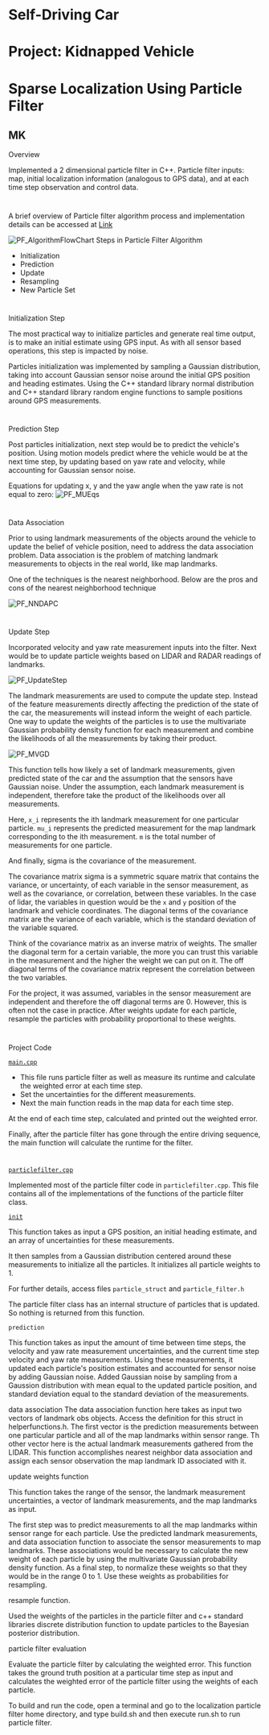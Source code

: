 # **Self-Driving Car**
# **Project: Kidnapped Vehicle**
# **Sparse Localization Using Particle Filter**

## MK

Overview

Implemented a 2 dimensional particle filter in C++. Particle filter inputs: map, initial localization information (analogous to GPS data), and at each time step observation and control data.

#

[//]: # (Image References)

[image1]: ./Writeup_IV/PF_AlgorithmFlowChart.png "PF_AlgorithmFlowChart"
[image2]: ./Writeup_IV/PF_Initialization.png "PF_Initialization"
[image3]: ./Writeup_IV/PF_MUEqs.png "PF_MUEqs"
[image4]: ./Writeup_IV/PF_NNDAPC.png "PF_NNDAPC"
[image5]: ./Writeup_IV/PF_UpdateStep.png "PF_UpdateStep"
[image6]: ./Writeup_IV/PF_MVGD.png "PF_MVGD"

#
A brief overview of Particle filter algorithm process and implementation details can be accessed at [Link](./PFA.md)

![][image1]
Steps in Particle Filter Algorithm
- Initialization
- Prediction
- Update
- Resampling
- New Particle Set

#
Initialization Step

The most practical way to initialize particles and generate real time output, is to make an initial estimate using GPS input. As with all sensor based operations, this step is impacted by noise.

Particles initialization was implemented by sampling a Gaussian distribution, taking into account Gaussian sensor noise around the initial GPS position and heading estimates. Using the C++ standard library normal distribution and C++ standard library random engine functions to sample positions around GPS measurements.

#
Prediction Step

Post particles initialization, next step would be to predict the vehicle's position. Using motion models predict where the vehicle would be at the next time step, by updating based on yaw rate and velocity, while accounting for Gaussian sensor noise.

Equations for updating x, y and the yaw angle when the yaw rate is not equal to zero:
![][image3]

#
Data Association

Prior to using landmark measurements of the objects around the vehicle to update the belief of vehicle position, need to address the data association problem. Data association is the problem of matching landmark measurements to objects in the real world, like map landmarks.

One of the techniques is the nearest neighborhood. Below are the pros and cons of the nearest neighborhood technique

![][image4]

#
Update Step

Incorporated velocity and yaw rate measurement inputs into the filter. Next would be to update particle weights based on LIDAR and RADAR readings of landmarks.

![][image5]

The landmark measurements are used to compute the update step. Instead of the feature measurements directly affecting the prediction of the state of the car, the measurements will instead inform the weight of each particle. One way to update the weights of the particles is to use the multivariate Gaussian probability density function for each measurement and combine the likelihoods of all the measurements by taking their product.

![][image6]

This function tells how likely a set of landmark measurements, given predicted state of the car and the assumption that the sensors have Gaussian noise. Under the assumption, each landmark measurement is independent, therefore take the product of the likelihoods over all measurements.

Here, `x_i` represents the ith landmark measurement for one particular particle. `mu_i` represents the predicted measurement for the map landmark corresponding to the ith measurement. `m` is the total number of measurements for one particle.

And finally, sigma is the covariance of the measurement.

The covariance matrix sigma is a symmetric square matrix that contains the variance, or uncertainty, of each variable in the sensor measurement, as well as the covariance, or correlation, between these variables. In the case of lidar, the variables in question would be the `x` and `y` position of the landmark and vehicle coordinates. The diagonal terms of the covariance matrix are the variance of each variable, which is the standard deviation of the variable squared.

Think of the covariance matrix as an inverse matrix of weights. The smaller the diagonal term for a certain variable, the more you can trust this variable in the measurement and the higher the weight we can put on it. The off diagonal terms of the covariance matrix represent the correlation between the two variables.

For the project, it was assumed, variables in the sensor measurement are independent and therefore the off diagonal terms are 0. However, this is often not the case in practice.
After weights update for each particle, resample the particles with probability proportional to these weights.

#
#
Project Code

[`main.cpp`](./CarND-Kidnapped-Vehicle-Project/src/main.cpp)

- This file runs particle filter as well as measure its runtime and calculate the weighted error at each time step.
- Set the uncertainties for the different measurements.
- Next the main function reads in the map data for each time step.

At the end of each time step, calculated and printed out the weighted error.

Finally, after the particle filter has gone through the entire driving sequence, the main function will calculate the runtime for the filter.

#
[`particlefilter.cpp`](./CarND-Kidnapped-Vehicle-Project/src/particlefilter.cpp)

Implemented most of the particle filter code in `particlefilter.cpp`. This file contains all of the implementations of the functions of the particle filter class.

[`init`](./CarND-Kidnapped-Vehicle-Project/src/particlefilter.cpp/#L30-L67)

This function takes as input a GPS position, an initial heading estimate, and an array of uncertainties for these measurements.

It then samples from a Gaussian distribution centered around these measurements to initialize all the particles. It initializes all particle weights to 1.

For further details, access files `particle_struct` and `particle_filter.h`

The particle filter class has an internal structure of particles that is updated. So nothing is returned from this function.

`prediction`

This function takes as input the amount of time between time steps, the velocity and yaw rate measurement uncertainties, and the current time step velocity and yaw rate measurements. Using these measurements, it updated each particle's position estimates and accounted for sensor noise by adding Gaussian noise. Added Gaussian noise by sampling from a Gaussion distribution with mean equal to the updated particle position, and standard deviation equal to the standard deviation of the measurements.

data association
The data association function here takes as input two vectors of landmark obs objects. Access the definition for this struct in helperfunctions.h. The first vector is the prediction measurements between one particular particle and all of the map landmarks within sensor range. Th other vector here is the actual landmark measurements gathered from the LIDAR. This function accomplishes nearest neighbor data association and assign each sensor observation the map landmark ID associated with it.

update weights function

This function takes the range of the sensor, the landmark measurement uncertainties, a vector of landmark measurements, and the map landmarks as input.

The first step was to predict measurements to all the map landmarks within sensor range for each particle. Use the predicted landmark measurements, and data association function to associate the sensor measurements to map landmarks. These associations would be necessary to calculate the new weight of each particle by using the multivariate Gaussian probability density function. As a final step, to normalize these weights so that they would be in the range 0 to 1. Use these weights as probabilities for resampling.

resample function.

Used the weights of the particles in the particle filter and c++ standard libraries discrete distribution function to update particles to the Bayesian posterior distribution.

particle filter evaluation

Evaluate the particle filter by calculating the weighted error. This function takes the ground truth position at a particular time step as input and calculates the weighted error of the particle filter using the weights of each particle.

To build and run the code, open a terminal and go to the localization particle filter home directory, and type build.sh and then execute run.sh to run particle filter.
